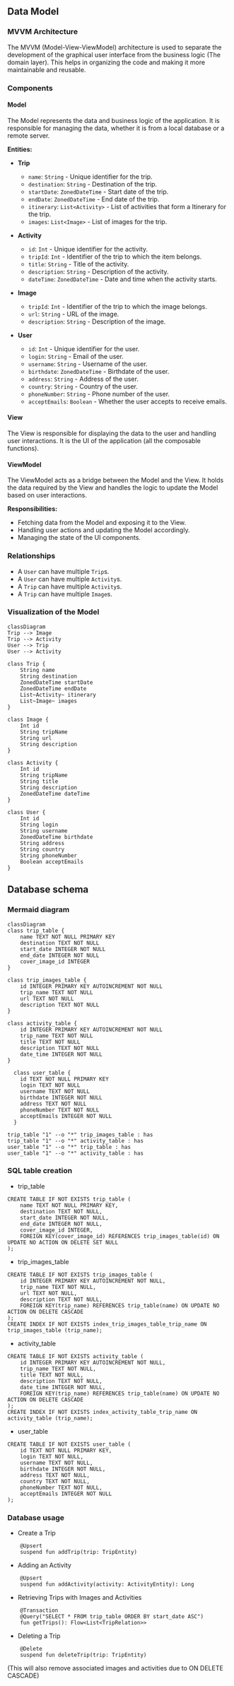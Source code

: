 ## Data Model

### MVVM Architecture

The MVVM (Model-View-ViewModel) architecture is used to separate the development of the graphical user interface from the business logic (The domain layer). 
This helps in organizing the code and making it more maintainable and reusable.

### Components

#### Model
The Model represents the data and business logic of the application. It is responsible for managing the data, whether it is from a local database or a remote server.

**Entities:**
- **Trip**
  - `name`: `String` - Unique identifier for the trip.
  - `destination`: `String` - Destination of the trip.
  - `startDate`: `ZonedDateTime` - Start date of the trip.
  - `endDate`: `ZonedDateTime` - End date of the trip.
  - `itinerary`: `List<Activity>` - List of activities that form a Itinerary for the trip.
  - `images`: `List<Image>` - List of images for the trip.

- **Activity**
  - `id`: `Int` - Unique identifier for the activity.
  - `tripId`: `Int` - Identifier of the trip to which the item belongs.
  - `title`: `String` - Title of the activity.
  - `description`: `String` - Description of the activity.
  - `dateTime`: `ZonedDateTime` - Date and time when the activity starts.

- **Image**
  - `tripId`: `Int` - Identifier of the trip to which the image belongs.
  - `url`: `String` - URL of the image.
  - `description`: `String` - Description of the image.

- **User**
  - `id`: `Int` - Unique identifier for the user.
  - `login`: `String` - Email of the user.
  - `username`: `String` - Username of the user.
  - `birthdate`: `ZonedDateTime` - Birthdate of the user.
  - `address`: `String` - Address of the user.
  - `country`: `String` - Country of the user.
  - `phoneNumber`: `String` - Phone number of the user.
  - `acceptEmails`: `Boolean` - Whether the user accepts to receive emails.

#### View
The View is responsible for displaying the data to the user and handling user interactions.
It is the UI of the application (all the composable functions).


#### ViewModel
The ViewModel acts as a bridge between the Model and the View. It holds the data required by the View and handles the logic to update the Model based on user interactions.

**Responsibilities:**
- Fetching data from the Model and exposing it to the View.
- Handling user actions and updating the Model accordingly.
- Managing the state of the UI components.

### Relationships
- A `User` can have multiple `Trip`s.
- A `User` can have multiple `Activity`s.
- A `Trip` can have multiple `Activity`s.
- A `Trip` can have multiple `Image`s.


### Visualization of the Model
```mermaid
classDiagram
Trip --> Image
Trip --> Activity
User --> Trip
User --> Activity

class Trip {
    String name
    String destination
    ZonedDateTime startDate
    ZonedDateTime endDate
    List~Activity~ itinerary
    List~Image~ images
}

class Image {
    Int id
    String tripName
    String url
    String description
}

class Activity {
    Int id
    String tripName
    String title
    String description
    ZonedDateTime dateTime
}

class User {
    Int id
    String login
    String username
    ZonedDateTime birthdate
    String address
    String country
    String phoneNumber
    Boolean acceptEmails
}
```


  
## Database schema
### Mermaid diagram
```mermaid
classDiagram
class trip_table {
    name TEXT NOT NULL PRIMARY KEY
    destination TEXT NOT NULL
    start_date INTEGER NOT NULL
    end_date INTEGER NOT NULL
    cover_image_id INTEGER
}

class trip_images_table {
    id INTEGER PRIMARY KEY AUTOINCREMENT NOT NULL
    trip_name TEXT NOT NULL
    url TEXT NOT NULL
    description TEXT NOT NULL
}

class activity_table {
    id INTEGER PRIMARY KEY AUTOINCREMENT NOT NULL
    trip_name TEXT NOT NULL
    title TEXT NOT NULL
    description TEXT NOT NULL
    date_time INTEGER NOT NULL
}

  class user_table {
    id TEXT NOT NULL PRIMARY KEY
    login TEXT NOT NULL
    username TEXT NOT NULL
    birthdate INTEGER NOT NULL
    address TEXT NOT NULL
    phoneNumber TEXT NOT NULL
    acceptEmails INTEGER NOT NULL
  }

trip_table "1" --o "*" trip_images_table : has
trip_table "1" --o "*" activity_table : has
user_table "1" --o "*" trip_table : has
user_table "1" --o "*" activity_table : has
```


### SQL table creation

 - trip_table
```
CREATE TABLE IF NOT EXISTS trip_table (
    name TEXT NOT NULL PRIMARY KEY,
    destination TEXT NOT NULL,
    start_date INTEGER NOT NULL,
    end_date INTEGER NOT NULL,
    cover_image_id INTEGER,
    FOREIGN KEY(cover_image_id) REFERENCES trip_images_table(id) ON UPDATE NO ACTION ON DELETE SET NULL
);
```
 - trip_images_table
```
CREATE TABLE IF NOT EXISTS trip_images_table (
    id INTEGER PRIMARY KEY AUTOINCREMENT NOT NULL,
    trip_name TEXT NOT NULL,
    url TEXT NOT NULL,
    description TEXT NOT NULL,
    FOREIGN KEY(trip_name) REFERENCES trip_table(name) ON UPDATE NO ACTION ON DELETE CASCADE
);
CREATE INDEX IF NOT EXISTS index_trip_images_table_trip_name ON trip_images_table (trip_name);
```
- activity_table
```
CREATE TABLE IF NOT EXISTS activity_table (
    id INTEGER PRIMARY KEY AUTOINCREMENT NOT NULL,
    trip_name TEXT NOT NULL,
    title TEXT NOT NULL,
    description TEXT NOT NULL,
    date_time INTEGER NOT NULL,
    FOREIGN KEY(trip_name) REFERENCES trip_table(name) ON UPDATE NO ACTION ON DELETE CASCADE
);
CREATE INDEX IF NOT EXISTS index_activity_table_trip_name ON activity_table (trip_name);
```
- user_table
```
CREATE TABLE IF NOT EXISTS user_table (
    id TEXT NOT NULL PRIMARY KEY,
    login TEXT NOT NULL,
    username TEXT NOT NULL,
    birthdate INTEGER NOT NULL,
    address TEXT NOT NULL,
    country TEXT NOT NULL,
    phoneNumber TEXT NOT NULL,
    acceptEmails INTEGER NOT NULL
);
```






### Database usage

  - Create a Trip
```
    @Upsert
    suspend fun addTrip(trip: TripEntity)
```

  - Adding an Activity
```
    @Upsert
    suspend fun addActivity(activity: ActivityEntity): Long
```

  - Retrieving Trips with Images and Activities
```
    @Transaction
    @Query("SELECT * FROM trip_table ORDER BY start_date ASC")
    fun getTrips(): Flow<List<TripRelation>>
```

  - Deleting a Trip 
```
    @Delete
    suspend fun deleteTrip(trip: TripEntity)
```
(This will also remove associated images and activities due to ON DELETE CASCADE)
